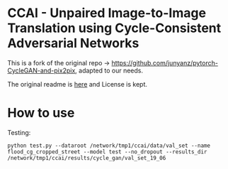 # CCAI - Unpaired Image-to-Image Translation using Cycle-Consistent Adversarial Networks

This is a fork of the original repo -> https://github.com/junyanz/pytorch-CycleGAN-and-pix2pix, adapted to our needs.

The original readme is [here](Original_README.md) and License is kept.

# How to use

Testing:

```
python test.py --dataroot /network/tmp1/ccai/data/val_set --name flood_cg_cropped_street --model test --no_dropout --results_dir /network/tmp1/ccai/results/cycle_gan/val_set_19_06
```
